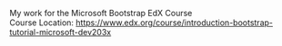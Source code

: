 My work for the Microsoft Bootstrap EdX Course <br/>
Course Location: https://www.edx.org/course/introduction-bootstrap-tutorial-microsoft-dev203x
